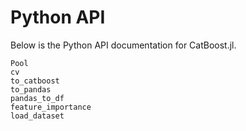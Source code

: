 # Python API

Below is the Python API documentation for CatBoost.jl.

```@docs
Pool
cv
to_catboost
to_pandas
pandas_to_df
feature_importance
load_dataset
```
